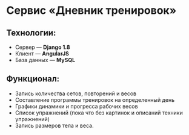 # Сервис «Дневник тренировок»

## Технологии:
* Сервер — **Django 1.8**
* Клиент — **AngularJS**
* База данных — **MySQL**

## Функционал:
* Запись количества сетов, повторений и весов
* Составление программы тренировок на определенный день
* Графики динамики и прогресса рабочих весов
* Список упражнений (пока что без картинок и описаний техники упражнений)
* Запись размеров тела и веса.